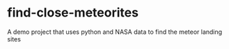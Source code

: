 # find-close-meteorites
A demo project that uses python and NASA data to find the meteor landing sites
